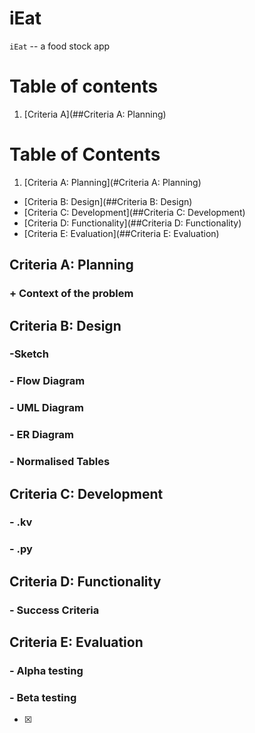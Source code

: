 # iEat

``iEat`` -- a food stock app
# Table of contents
1. [Criteria A](##Criteria A: Planning)

# Table of Contents
1. [Criteria A: Planning](#Criteria A: Planning)
  * [Criteria B: Design](##Criteria B: Design)
  * [Criteria C: Development](##Criteria C: Development)
  * [Criteria D: Functionality](##Criteria D: Functionality)
  * [Criteria E: Evaluation](##Criteria E: Evaluation)

## Criteria A: Planning
### + Context of the problem

## Criteria B: Design
### -Sketch
### - Flow Diagram
### - UML Diagram
### - ER Diagram
### - Normalised Tables

## Criteria C: Development
### - .kv
### - .py

## Criteria D: Functionality
### - Success Criteria

## Criteria E: Evaluation 
### - Alpha testing
### - Beta testing
-[x]



